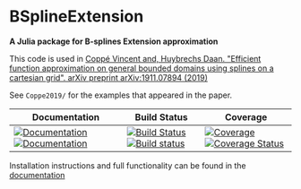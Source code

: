 # BSplineExtension

**A Julia package for B-splines Extension approximation**

This code is used in [Coppé Vincent and, Huybrechs Daan. "Efficient function approximation on general bounded domains using
 splines on a cartesian grid". arXiv preprint arXiv:1911.07894 (2019)](http://arxiv.org/abs/1911.07894)

See `Coppe2019/` for the examples that appeared in the paper. 

| **Documentation** | **Build Status** | **Coverage** |
|-------------------|------------------|--------------|
| [![Documentation](https://img.shields.io/badge/docs-stable-blue.svg)](https://FrameFunVC.github.io/BSplineExtension.jl/stable)  [![Documentation](https://img.shields.io/badge/docs-dev-blue.svg)](https://FrameFunVC.github.io/BSplineExtension.jl/dev) | [![Build Status](https://travis-ci.org/FrameFunVC/BSplineExtension.jl.png)](https://travis-ci.org/FrameFunVC/BSplineExtension.jl) [![Build status](https://ci.appveyor.com/api/projects/status/gh4ka7m9a7qekqu8?svg=true)](https://ci.appveyor.com/project/FrameFunVC/BSplineExtension-jl) | [![Coverage](https://codecov.io/gh/FrameFunVC/BSplineExtension.jl/branch/master/graph/badge.svg)](https://codecov.io/gh/FrameFunVC/BSplineExtension.jl)  [![Coverage Status](https://coveralls.io/repos/github/FrameFunVC/BSplineExtension.jl/badge.svg)](https://coveralls.io/github/FrameFunVC/BSplineExtension.jl) |


Installation instructions and full functionality can be found in the [documentation](https://FrameFunVC.github.io/BSplineExtension.jl/dev)
